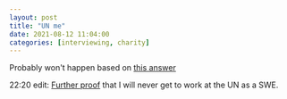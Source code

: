 ```yaml
---
layout: post
title: "UN me"
date: 2021-08-12 11:04:00
categories: [interviewing, charity]
---
```


Probably won't happen based on [this answer](https://www.quora.com/What-are-the-steps-that-I-should-follow-to-get-a-job-at-the-United-Nations)

22:20 edit: [Further proof](https://uncareer.net/un-jobs-very-desirable-but-hard-to-get) that I will never get to work at the UN as a SWE.
